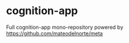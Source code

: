 # cognition-app
Full cognition-app mono-repository powered by https://github.com/mateodelnorte/meta
